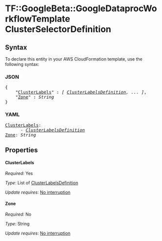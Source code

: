 # TF::GoogleBeta::GoogleDataprocWorkflowTemplate ClusterSelectorDefinition

## Syntax

To declare this entity in your AWS CloudFormation template, use the following syntax:

### JSON

<pre>
{
    "<a href="#clusterlabels" title="ClusterLabels">ClusterLabels</a>" : <i>[ <a href="clusterlabelsdefinition.md">ClusterLabelsDefinition</a>, ... ]</i>,
    "<a href="#zone" title="Zone">Zone</a>" : <i>String</i>
}
</pre>

### YAML

<pre>
<a href="#clusterlabels" title="ClusterLabels">ClusterLabels</a>: <i>
      - <a href="clusterlabelsdefinition.md">ClusterLabelsDefinition</a></i>
<a href="#zone" title="Zone">Zone</a>: <i>String</i>
</pre>

## Properties

#### ClusterLabels

_Required_: Yes

_Type_: List of <a href="clusterlabelsdefinition.md">ClusterLabelsDefinition</a>

_Update requires_: [No interruption](https://docs.aws.amazon.com/AWSCloudFormation/latest/UserGuide/using-cfn-updating-stacks-update-behaviors.html#update-no-interrupt)

#### Zone

_Required_: No

_Type_: String

_Update requires_: [No interruption](https://docs.aws.amazon.com/AWSCloudFormation/latest/UserGuide/using-cfn-updating-stacks-update-behaviors.html#update-no-interrupt)

